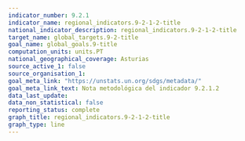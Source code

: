 ```yaml
---
indicator_number: 9.2.1
indicator_name: regional_indicators.9-2-1-2-title
national_indicator_description: regional_indicators.9-2-1-2-title
target_name: global_targets.9-2-title
goal_name: global_goals.9-title
computation_units: units.PT
national_geographical_coverage: Asturias
source_active_1: false
source_organisation_1:  
goal_meta_link: "https://unstats.un.org/sdgs/metadata/"
goal_meta_link_text: Nota metodológica del indicador 9.2.1.2
data_last_update:  
data_non_statistical: false
reporting_status: complete
graph_title: regional_indicators.9-2-1-2-title
graph_type: line
---
```

